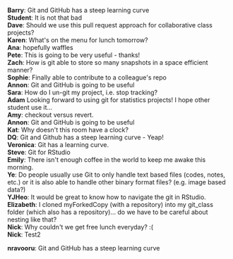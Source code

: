 **Barry**: Git and GitHub has a steep learning curve  
**Student**: It is not that bad  
**Dave**: Should we use this pull request approach for collaborative class projects?  
**Karen**: What's on the menu for lunch tomorrow?  
**Ana**: hopefully waffles  
**Pete**: This is going to be very useful - thanks!  
**Zach**: How is git able to store so many snapshots in a space efficient manner?  
**Sophie**: Finally able to contribute to a colleague's repo  
**Annon**:  Git and GitHub is going to be useful  
**Sara**: How do I un-git my project, i.e. stop tracking?  
**Adam** Looking forward to using git for statistics projects! I hope other student use it...  
**Amy**: checkout versus revert.  
**Annon**:  Git and GitHub is going to be useful  
**Kat**: Why doesn't this room have a clock?    
**DQ**: Git and Github has a steep learning curve - Yeap!  
**Veronica**: Git has a learning curve.  
**Steve**: Git for RStudio  
**Emily**: There isn't enough coffee in the world to keep me awake this morning.    
**Ye**: Do people usually use Git to only handle text based files (codes, notes, etc.) or it is also able to handle other binary format files? (e.g. image based data?)  
**YJHeo**: It would be great to know how to navigate the git in RStudio.  
**Elizabeth**: I cloned myForkedCopy (with a repository) into my git_class folder (which also has a repository)... do we have to be careful about nesting like that?  
**Nick**: Why couldn't we get free lunch everyday? :(  
**Nick**: Test2  

**nravooru**: Git and GitHub has a steep learning curve
